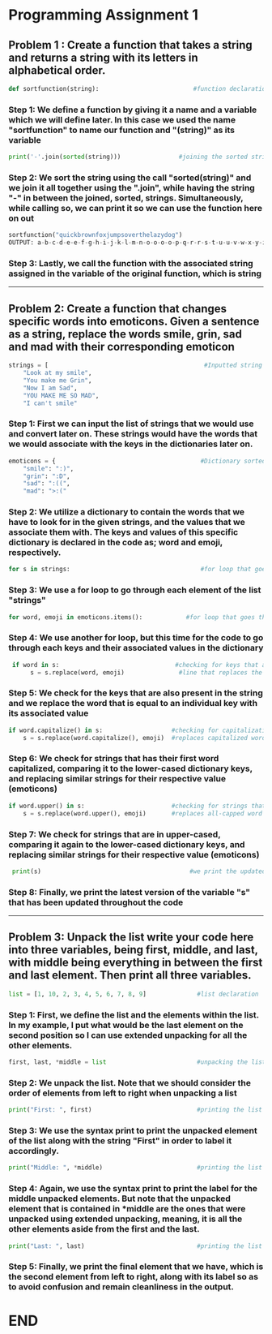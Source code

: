# Programming Assignment 1
## Problem 1 : Create a function that takes a string and returns a string with its letters in alphabetical order.

```py
def sortfunction(string):                          #function declaration
```
### Step 1: We define a function by giving it a name and a variable which we will define later. In this case we used the name "sortfunction" to name our function and "(string)" as its variable

```py
print('-'.join(sorted(string)))                #joining the sorted string with "-" in between them
```

### Step 2: We sort the string using the call "sorted(string)" and we join it all together using the ".join", while having the string "-" in between the joined, sorted, strings. Simultaneously, while calling so, we can print it so we can use the function here on out

```py
sortfunction("quickbrownfoxjumpsoverthelazydog")
OUTPUT: a-b-c-d-e-e-f-g-h-i-j-k-l-m-n-o-o-o-o-p-q-r-r-s-t-u-u-v-w-x-y-z
```

### Step 3: Lastly, we call the function with the associated string assigned in the variable of the original function, which is string


---------------------------------------------------------------------------------------------------------------------

## Problem 2: Create a function that changes specific words into emoticons. Given a sentence as a string, replace the words smile, grin, sad and mad with their corresponding emoticon

```py
strings = [                                           #Inputted string data to be compared to the keys in the dictionary below
    "Look at my smile",
    "You make me Grin",
    "Now I am Sad",
    "YOU MAKE ME SO MAD",
    "I can't smile"
```

### Step 1: First we can input the list of strings that we would use and convert later on. These strings would have the words that we would associate with the keys in the dictionaries later on.

```py
emoticons = {                                        #Dictionary sorted as word:emoji respectively
    "smile": ":)",
    "grin": ":D",
    "sad": ":((",
    "mad": ">:("
```

### Step 2: We utilize a dictionary to contain the words that we have to look for in the given strings, and the values that we associate them with. The keys and values of this specific dictionary is declared in the code as; word and emoji, respectively.

```py
for s in strings:                                    #for loop that goes through each element in the list strings
```

### Step 3: We use a for loop to go through each element of the list "strings"

```py
for word, emoji in emoticons.items():            #for loop that goes through the items inside the dictionary
```

### Step 4: We use another for loop, but this time for the code to go through each keys and their associated values in the dictionary

```py
 if word in s:                                #checking for keys that are comparable to the strings
      s = s.replace(word, emoji)               #line that replaces the compared strings and keys into values called emoji
```

### Step 5: We check for the keys that are also present in the string and we replace the word that is equal to an individual key with its associated value

```py
if word.capitalize() in s:                   #checking for capitalization (capital first word "Angry")
    s = s.replace(word.capitalize(), emoji)  #replaces capitalized word
```

### Step 6: We check for strings that has their first word capitalized, comparing it to the lower-cased dictionary keys, and replacing similar strings for their respective value (emoticons)

```py
if word.upper() in s:                        #checking for strings that are in all-caps
    s = s.replace(word.upper(), emoji)       #replaces all-capped word
```

### Step 7: We check for strings that are in upper-cased, comparing it again to the lower-cased dictionary keys, and replacing similar strings for their respective value (emoticons)

```py
 print(s)                                         #we print the updated version of s
```

### Step 8: Finally, we print the latest version of the variable "s" that has been updated throughout the code

--------------------------------------------------------------------------------------------------------------------

## Problem 3: Unpack the list write your code here into three variables, being first, middle, and last, with middle being everything in between the first and last element. Then print all three variables.

```py
list = [1, 10, 2, 3, 4, 5, 6, 7, 8, 9]              #list declaration
```

### Step 1: First, we define the list and the elements within the list. In my example, I put what would be the last element on the second position so I can use extended unpacking for all the other elements.

```py
first, last, *middle = list                         #unpacking the list
```

### Step 2: We unpack the list. Note that we should consider the order of elements from left to right when unpacking a list

```py
print("First: ", first)                             #printing the list with string "First: " then unpacked element of the list using first
```

### Step 3: We use the syntax print to print the unpacked element of the list along with the string "First" in order to label it accordingly.

```py
print("Middle: ", *middle)                          #printing the list with string "Middle: " then the remaining unpacked elements assigned in *middle
```

### Step 4: Again, we use the syntax print to print the label for the middle unpacked elements. But note that the unpacked element that is contained in *middle are the ones that were unpacked using extended unpacking, meaning, it is all the other elements aside from the first and the last.

```py
print("Last: ", last)                               #printing the list with string "Last: " then unpacked element of the list using last
```

### Step 5: Finally, we print the final element that we have, which is the second element from left to right, along with its label so as to avoid confusion and remain cleanliness in the output.

# END
